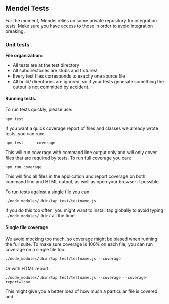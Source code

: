 ## Mendel Tests

For the moment, Mendel relies on some private repository for integration tests. Make sure you have access to those in order to avoid integration breaking.

### Unit tests

**File organization:**

  * All tests are at the test directory
  * All subdirectories are stubs and fixtures\
  * Every test files corresponds to exactly one source file
  *  All build/ directories are ignored, so if your tests generate something the output is not committed by accident.

#### Running tests.

To run tests quickly, please use:

    npm test

If you want a quick coverage report of files and classes we already wrote tests, you can run:

    npm test -- --coverage

This will run coverage with command line output only and will only cover files that are required by tests. To run full coverage you can:

    npm run coverage

This will find all files in the application and report coverage on both command line and HTML output, as well as open your browser if possible.

To run tests against a single file you can:

    ./node_modules/.bin/tap test/testname.js

If you do this too often, you might want to install tap globally to avoid typing `./node_modules/.bin/` all the time.

#### Single file coverage

We avoid mocking too much, so coverage might be biased when running the full suite. To make sure coverage is 100% on each file, you can run coverage on a single file too:

    ./node_modules/.bin/tap test/testname.js --coverage

Or with HTML report:

    ./node_modules/.bin/tap test/testname.js --coverage --coverage-report=lcov

This might give you a better idea of how much a particular file is covered and
